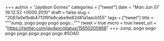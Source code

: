 
+++
author = "Jaydson Gomes"
categories = ["tweet"]
date = "Mon Jun 07 19:12:52 +0000 2010"
draft = false
slug = "2087a0efbdb4713f91e8cabe9e82d81a1aacb155"
tags = ["tweet"]
title = """Jump, pogo pogo pogo pogo..."""
tweet = true
micro = true
tweet_url = "https://twitter.com/jaydson/status/15650205968"
+++
Jump, pogo pogo pogo pogo pogo pogo pogo #SOAD

